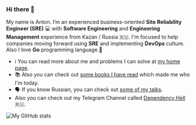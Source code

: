 ### Hi there 👋

My name is Anton. 
I’m an experienced business-oriented **Site Reliability Engineer (SRE)** 💻 with **Software Engineering** and **Engineering Management** experience from Kazan / Russia 🇷🇺. 
I'm focused to help companies moving forward using **SRE** and implementing **DevOps** culture. Also I love **Go** programming language.💎

- ℹ️ You can read more about me and problems I can solve at [my home page](https://idexter.dev/about).
- 📚 Also you can check out [some books I have read](https://idexter.dev/read/) which made me who I'm today.
- 🗣 If you know Russian, you can check out [some of my talks](https://idexter.dev/talks/).
- Also you can check out my Telegram Channel called [Dependency Hell](https://t.me/dependencyhell) 🇷🇺.

![My GitHub stats](https://github-readme-stats.vercel.app/api?username=idexter)
